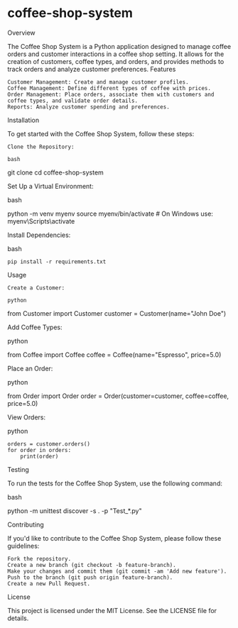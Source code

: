 # coffee-shop-system

Overview

The Coffee Shop System is a Python application designed to manage coffee orders and customer interactions in a coffee shop setting. It allows for the creation of customers, coffee types, and orders, and provides methods to track orders and analyze customer preferences.
Features

    Customer Management: Create and manage customer profiles.
    Coffee Management: Define different types of coffee with prices.
    Order Management: Place orders, associate them with customers and coffee types, and validate order details.
    Reports: Analyze customer spending and preferences.

Installation

To get started with the Coffee Shop System, follow these steps:

    Clone the Repository:

    bash

git clone <repository-url>
cd coffee-shop-system

Set Up a Virtual Environment:

bash

python -m venv myenv
source myenv/bin/activate  # On Windows use: myenv\Scripts\activate

Install Dependencies:

bash

    pip install -r requirements.txt

Usage

    Create a Customer:

    python

from Customer import Customer
customer = Customer(name="John Doe")

Add Coffee Types:

python

from Coffee import Coffee
coffee = Coffee(name="Espresso", price=5.0)

Place an Order:

python

from Order import Order
order = Order(customer=customer, coffee=coffee, price=5.0)

View Orders:

python

    orders = customer.orders()
    for order in orders:
        print(order)

Testing

To run the tests for the Coffee Shop System, use the following command:

bash

python -m unittest discover -s . -p "Test_*.py"

Contributing

If you'd like to contribute to the Coffee Shop System, please follow these guidelines:

    Fork the repository.
    Create a new branch (git checkout -b feature-branch).
    Make your changes and commit them (git commit -am 'Add new feature').
    Push to the branch (git push origin feature-branch).
    Create a new Pull Request.

License

This project is licensed under the MIT License. See the LICENSE file for details.
